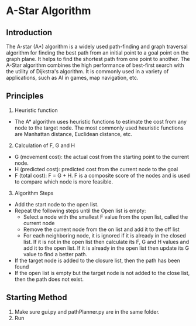 # A-Star Algorithm
## Introduction
The A-star (A*) algorithm is a widely used path-finding and graph traversal algorithm for finding the best path from an initial point to a goal point on the graph plane. It helps to find the shortest path from one point to another. The A-Star algorithm combines the high performance of best-first search with the utility of Dijkstra's algorithm. It is commonly used in a variety of applications, such as AI in games, map navigation, etc.
## Principles
1. Heuristic function
 - The A* algorithm uses heuristic functions to estimate the cost from any node to the target node. The most commonly used heuristic functions are Manhattan distance, Euclidean distance, etc.
2. Calculation of F, G and H
 - G (movement cost): the actual cost from the starting point to the current node.
 - H (predicted cost): predicted cost from the current node to the goal
 - F (total cost): F = G + H. F is a composite score of the nodes and is used to compare which node is more feasible.
3. Algorithm Steps
 - Add the start node to the open list.
 - Repeat the following steps until the Open list is empty:
   - Select a node with the smallest F value from the open list, called the current node
   - Remove the current node from the on list and add it to the off list
   - For each neighboring node, it is ignored if it is already in the closed list. If it is not in the open list then calculate its F, G and H values and add it to the open list. If it is already in the open list then update its G value to find a better path.
 - If the target node is added to the closure list, then the path has been found
 - If the open list is empty but the target node is not added to the close list, then the path does not exist.
## Starting Method
1. Make sure gui.py and pathPlanner.py are in the same folder.
2. Run
   ```
   ```


     
